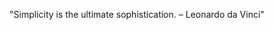 <!--QUOTE_START-->
"Simplicity is the ultimate sophistication. – Leonardo da Vinci"
<!--QUOTE_END-->

